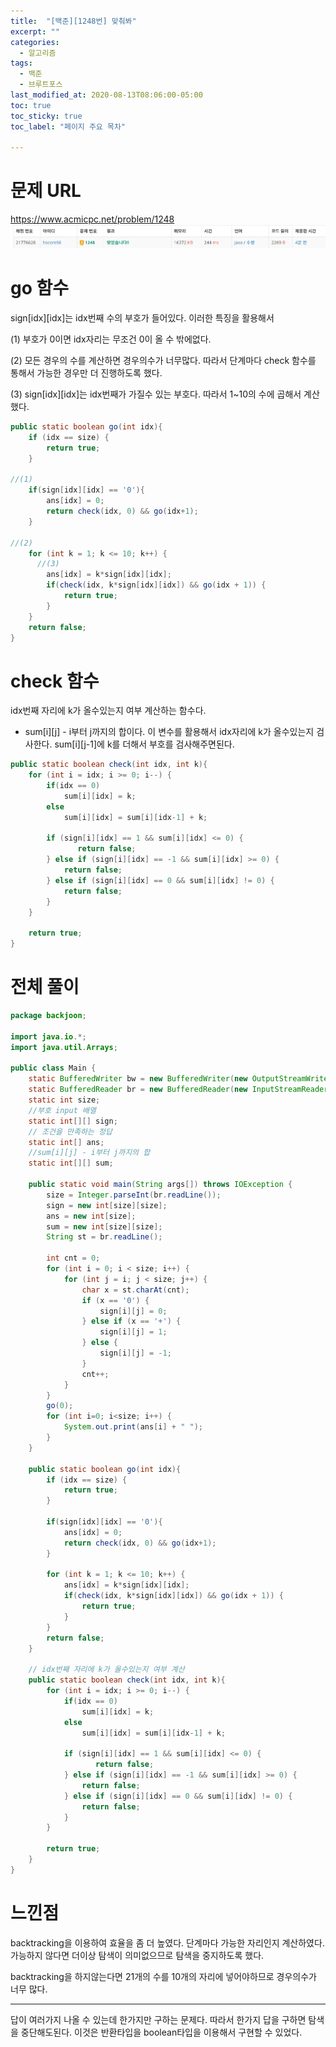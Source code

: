 ```yaml
---
title:  "[백준][1248번] 맞춰봐"
excerpt: ""
categories:
  - 알고리즘
tags:
  - 백준
  - 브루트포스
last_modified_at: 2020-08-13T08:06:00-05:00
toc: true
toc_sticky: true
toc_label: "페이지 주요 목차"

---
```

# 문제 URL
https://www.acmicpc.net/problem/1248
![boj1248](/images/2020/08/boj1248.png)

# go 함수
sign[idx][idx]는 idx번째 수의 부호가 들어있다.
이러한 특징을 활용해서

(1)
부호가 0이면 idx자리는 무조건 0이 올 수 밖에없다.

(2) 모든 경우의 수를 계산하면 경우의수가 너무많다.
따라서 단계마다 check 함수를 통해서 가능한 경우만 더 진행하도록 했다.

(3)
sign[idx][idx]는 idx번째가 가질수 있는 부호다.
따라서 1~10의 수에 곱해서 계산했다.

```java
public static boolean go(int idx){
    if (idx == size) {
        return true;
    }

//(1)
    if(sign[idx][idx] == '0'){
        ans[idx] = 0;
        return check(idx, 0) && go(idx+1);
    }

//(2)
    for (int k = 1; k <= 10; k++) {
      //(3)
        ans[idx] = k*sign[idx][idx];
        if(check(idx, k*sign[idx][idx]) && go(idx + 1)) {
            return true;
        }
    }
    return false;
}
```

# check 함수
idx번째 자리에 k가 올수있는지 여부 계산하는 함수다.
- sum[i][j] - i부터 j까지의 합이다.
이 변수를 활용해서 idx자리에 k가 올수있는지 검사한다. sum[i][j-1]에 k를 더해서 부호를 검사해주면된다.

```java
public static boolean check(int idx, int k){
    for (int i = idx; i >= 0; i--) {
        if(idx == 0)
            sum[i][idx] = k;
        else
            sum[i][idx] = sum[i][idx-1] + k;

        if (sign[i][idx] == 1 && sum[i][idx] <= 0) {
               return false;
        } else if (sign[i][idx] == -1 && sum[i][idx] >= 0) {
            return false;
        } else if (sign[i][idx] == 0 && sum[i][idx] != 0) {
            return false;
        }
    }

    return true;
}
```

# 전체 풀이
```java
package backjoon;

import java.io.*;
import java.util.Arrays;

public class Main {
    static BufferedWriter bw = new BufferedWriter(new OutputStreamWriter(System.out));
    static BufferedReader br = new BufferedReader(new InputStreamReader(System.in));
    static int size;
    //부호 input 배열
    static int[][] sign;
    // 조건을 만족하는 정답
    static int[] ans;
    //sum[i][j] - i부터 j까지의 합
    static int[][] sum;

    public static void main(String args[]) throws IOException {
        size = Integer.parseInt(br.readLine());
        sign = new int[size][size];
        ans = new int[size];
        sum = new int[size][size];
        String st = br.readLine();

        int cnt = 0;
        for (int i = 0; i < size; i++) {
            for (int j = i; j < size; j++) {
                char x = st.charAt(cnt);
                if (x == '0') {
                    sign[i][j] = 0;
                } else if (x == '+') {
                    sign[i][j] = 1;
                } else {
                    sign[i][j] = -1;
                }
                cnt++;
            }
        }
        go(0);
        for (int i=0; i<size; i++) {
            System.out.print(ans[i] + " ");
        }
    }

    public static boolean go(int idx){
        if (idx == size) {
            return true;
        }

        if(sign[idx][idx] == '0'){
            ans[idx] = 0;
            return check(idx, 0) && go(idx+1);
        }

        for (int k = 1; k <= 10; k++) {
            ans[idx] = k*sign[idx][idx];
            if(check(idx, k*sign[idx][idx]) && go(idx + 1)) {
                return true;
            }
        }
        return false;
    }

    // idx번째 자리에 k가 올수있는지 여부 계산
    public static boolean check(int idx, int k){
        for (int i = idx; i >= 0; i--) {
            if(idx == 0)
                sum[i][idx] = k;
            else
                sum[i][idx] = sum[i][idx-1] + k;

            if (sign[i][idx] == 1 && sum[i][idx] <= 0) {
                   return false;
            } else if (sign[i][idx] == -1 && sum[i][idx] >= 0) {
                return false;
            } else if (sign[i][idx] == 0 && sum[i][idx] != 0) {
                return false;
            }
        }

        return true;
    }
}


```

# 느낀점
backtracking을 이용하여 효율을 좀 더 높였다.
단계마다 가능한 자리인지 계산하였다.
가능하지 않다면 더이상 탐색이 의미없으므로 탐색을 중지하도록 했다.

backtracking을 하지않는다면 21개의 수를 10개의 자리에 넣어야하므로 경우의수가 너무 많다.

---

답이 여러가지 나올 수 있는데 한가지만 구하는 문제다. 따라서 한가지 답을 구하면 탐색을 중단해도된다. 이것은 반환타입을 boolean타입을 이용해서 구현할 수 있었다.
